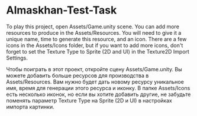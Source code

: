 # Almaskhan-Test-Task
 
To play this project, open Assets/Game.unity scene. You can add more resources to produce in the Assets/Resources. You will need to give it a unique name, time to generate this resource, and an icon. There are a few icons in the Assets/Icons folder, but if you want to add more icons, don't forget to set the Texture Type to Sprite (2D and UI) in the Texture2D Import Settings.

Чтобы поиграть в этот проект, откройте сцену Assets/Game.unity. Вы можете добавить больше ресурсов для производства в Assets/Resources. Вам нужно будет дать новому ресурсу уникальное имя, время для генерации этого ресурса и иконку. В папке Assets/Icons есть несколько иконок, но если вы хотите добавить другие, не забудьте поменять параметр Texture Type на Sprite (2D и UI) в настройках импорта картинки.
